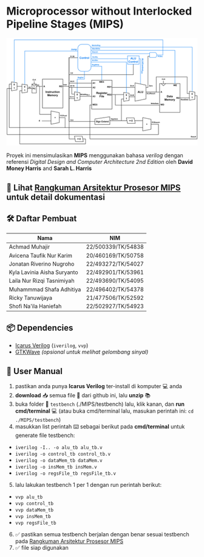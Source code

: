 # Microprocessor without Interlocked Pipeline Stages (MIPS)

![Diagram MIPS](images/MIPS_Diagram.png)

Proyek ini mensimulasikan **MIPS** menggunakan bahasa _verilog_ dengan referensi _Digital Design and Computer Architecture 2nd Edition_ oleh **David Money Harris** and **Sarah L. Harris**

## **🔗 Lihat [Rangkuman Arsitektur Prosesor MIPS](https://docs.google.com/document/d/1pAXqmZG_dCCwxrkT2Vopft7MBVUdl0mRUUSVTXJz1RQ/edit?usp=sharing) untuk detail dokumentasi**

## 🛠️ Daftar Pembuat
| Nama                        | NIM                |  
|-----------------------------|--------------------|
| Achmad Muhajir              | 22/500339/TK/54838 |
| Avicena Taufik Nur Karim    | 20/460169/TK/50758 |
| Jonatan Riverino Nugroho    | 22/493272/TK/54027 |
| Kyla Lavinia Aisha Suryanto | 22/492901/TK/53961 |
| Laila Nur Rizqi Tasnimiyah  | 22/493690/TK/54095 |
| Muhammmad Shafa Adhitiya    | 22/496402/TK/54378 |
| Ricky Tanuwijaya            | 21/477506/TK/52592 |
| Shofi Na'ila Haniefah       | 22/502927/TK/54923 |

## 📦 Dependencies
- [Icarus Verilog](http://iverilog.icarus.com/) (`iverilog`, `vvp`)
- [GTKWave](http://gtkwave.sourceforge.net/) _(opsional untuk melihat gelombang sinyal)_

## 📘 User Manual
1. pastikan anda punya **Icarus Verilog** ter-install di komputer 💻 anda
2. **download** 📥 semua file 📄 dari github ini, lalu **unzip** 📚
3. buka folder 📁 `testbench` (./MIPS/testbench) lalu, klik kanan, dan **run cmd/terminal** 💻 (atau buka cmd/terminal lalu, masukan perintah ini: `cd ./MIPS/testbench`)
4. masukkan list perintah ⌨️ sebagai berikut pada **cmd/terminal** untuk generate file testbench:
- `iverilog -I.. -o alu_tb alu_tb.v`
- `iverilog -o control_tb control_tb.v`
- `iverilog -o dataMem_tb dataMem.v`
- `iverilog -o insMem_tb insMem.v`
- `iverilog -o regsFile_tb regsFile_tb.v`
5. lalu lakukan testbench 1 per 1 dengan run perintah berikut:
- `vvp alu_tb`
- `vvp control_tb`
- `vvp dataMem_tb`
- `vvp insMem_tb`
- `vvp regsFile_tb`
6. ✅ pastikan semua testbench berjalan dengan benar sesuai testbench pada [Rangkuman Arsitektur Prosesor MIPS](https://docs.google.com/document/d/1pAXqmZG_dCCwxrkT2Vopft7MBVUdl0mRUUSVTXJz1RQ/edit?usp=sharing)
7. ✅ file siap digunakan
